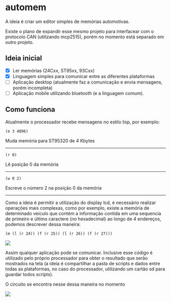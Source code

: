 ﻿# automem

A ideia é criar um editor simples de memórias automotivas. 

Existe o plano de expandir esse mesmo projeto para interfacear com o protocolo CAN (utilizando mcp2515), porém no momento está separado em outro projeto.

## Ideia inicial
 - [x] Ler memórias (24Cxx, ST95xx, 93Cxx)
 - [x] Linguagem simples para comunicar entre as diferentes plataformas
 - [ ] Aplicação desktop (atualmente faz a comunicação e envia mensagens, porém incompleta)
 - [ ] Aplicação mobile utilizando bluetooth (e a linguagem comum).  

## Como funciona

Atualmente o processador recebe mensagens no estilo lisp, por exemplo:

``` 
(e 3 4096) 
```
Muda memória para ST95320 de 4 Kbytes

<hr>

``` 
(r 0) 
```
Lê posição 0 da memória

<hr>

``` 
(w 0 2) 
```
Escreve o número 2 na posição 0 da memória

<hr>

Como a ideia é permitir a utilização do display lcd, é necessário realizar operações mais complexas, como por exemplo, existe a memória de determinado veículo que contém a informação contida em uma sequencia de primeiro e último caractere (no hexadecimal) ao longo de 4 endereços, podemos descrever dessa maneira:

```
(m (l (r 24)) (f (r 25)) (l (r 26)) (f (r 27)))
```
<img src="https://github.com/palvs/automem/blob/master/images/tree.jpg?raw=true"/>


Assim qualquer aplicação pode se comunicar.
Inclusive esse código é utilizado pelo próprio processador para obter o resultado que serão mostrados na tela (a ideia é compartilhar a pasta de scripts e dados entre todas as plataformas, no caso do processador, utilizando um cartão sd para guardar todos scripts).

O circuito se encontra nesse dessa maneira no momento

<img src="https://github.com/palvs/automem/blob/master/images/proto.jpg?raw=true"/>